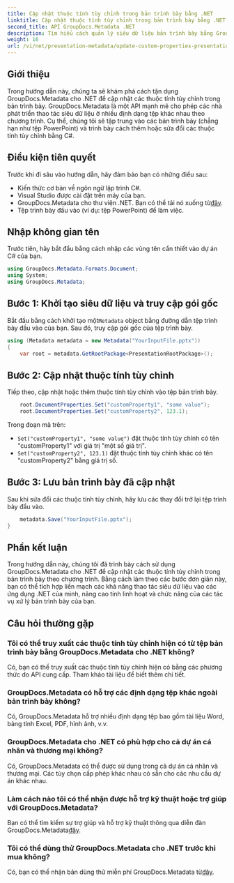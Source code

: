 ```yaml
---
title: Cập nhật thuộc tính tùy chỉnh trong bản trình bày bằng .NET
linktitle: Cập nhật thuộc tính tùy chỉnh trong bản trình bày bằng .NET
second_title: API GroupDocs.Metadata .NET
description: Tìm hiểu cách quản lý siêu dữ liệu bản trình bày bằng GroupDocs.Metadata cho .NET. Cập nhật các thuộc tính tùy chỉnh một cách hiệu quả trong tệp PowerPoint.
weight: 16
url: /vi/net/presentation-metadata/update-custom-properties-presentations/
---
```

## Giới thiệu
Trong hướng dẫn này, chúng ta sẽ khám phá cách tận dụng GroupDocs.Metadata cho .NET để cập nhật các thuộc tính tùy chỉnh trong bản trình bày. GroupDocs.Metadata là một API mạnh mẽ cho phép các nhà phát triển thao tác siêu dữ liệu ở nhiều định dạng tệp khác nhau theo chương trình. Cụ thể, chúng tôi sẽ tập trung vào các bản trình bày (chẳng hạn như tệp PowerPoint) và trình bày cách thêm hoặc sửa đổi các thuộc tính tùy chỉnh bằng C#.
## Điều kiện tiên quyết
Trước khi đi sâu vào hướng dẫn, hãy đảm bảo bạn có những điều sau:
- Kiến thức cơ bản về ngôn ngữ lập trình C#.
- Visual Studio được cài đặt trên máy của bạn.
-  GroupDocs.Metadata cho thư viện .NET. Bạn có thể tải nó xuống từ[đây](https://releases.groupdocs.com/metadata/net/).
- Tệp trình bày đầu vào (ví dụ: tệp PowerPoint) để làm việc.

## Nhập không gian tên
Trước tiên, hãy bắt đầu bằng cách nhập các vùng tên cần thiết vào dự án C# của bạn.
```csharp
using GroupDocs.Metadata.Formats.Document;
using System;
using GroupDocs.Metadata;
```
## Bước 1: Khởi tạo siêu dữ liệu và truy cập gói gốc
 Bắt đầu bằng cách khởi tạo một`Metadata` object bằng đường dẫn tệp trình bày đầu vào của bạn. Sau đó, truy cập gói gốc của tệp trình bày.
```csharp
using (Metadata metadata = new Metadata("YourInputFile.pptx"))
{
    var root = metadata.GetRootPackage<PresentationRootPackage>();
```
## Bước 2: Cập nhật thuộc tính tùy chỉnh
Tiếp theo, cập nhật hoặc thêm thuộc tính tùy chỉnh vào tệp bản trình bày.
```csharp
    root.DocumentProperties.Set("customProperty1", "some value");
    root.DocumentProperties.Set("customProperty2", 123.1);
```
Trong đoạn mã trên:
- `Set("customProperty1", "some value")` đặt thuộc tính tùy chỉnh có tên "customProperty1" với giá trị "một số giá trị".
- `Set("customProperty2", 123.1)` đặt thuộc tính tùy chỉnh khác có tên "customProperty2" bằng giá trị số.
## Bước 3: Lưu bản trình bày đã cập nhật
Sau khi sửa đổi các thuộc tính tùy chỉnh, hãy lưu các thay đổi trở lại tệp trình bày đầu vào.
```csharp
    metadata.Save("YourInputFile.pptx");
}
```

## Phần kết luận
Trong hướng dẫn này, chúng tôi đã trình bày cách sử dụng GroupDocs.Metadata cho .NET để cập nhật các thuộc tính tùy chỉnh trong bản trình bày theo chương trình. Bằng cách làm theo các bước đơn giản này, bạn có thể tích hợp liền mạch các khả năng thao tác siêu dữ liệu vào các ứng dụng .NET của mình, nâng cao tính linh hoạt và chức năng của các tác vụ xử lý bản trình bày của bạn.

## Câu hỏi thường gặp
### Tôi có thể truy xuất các thuộc tính tùy chỉnh hiện có từ tệp bản trình bày bằng GroupDocs.Metadata cho .NET không?
Có, bạn có thể truy xuất các thuộc tính tùy chỉnh hiện có bằng các phương thức do API cung cấp. Tham khảo tài liệu để biết thêm chi tiết.
### GroupDocs.Metadata có hỗ trợ các định dạng tệp khác ngoài bản trình bày không?
Có, GroupDocs.Metadata hỗ trợ nhiều định dạng tệp bao gồm tài liệu Word, bảng tính Excel, PDF, hình ảnh, v.v.
### GroupDocs.Metadata cho .NET có phù hợp cho cả dự án cá nhân và thương mại không?
Có, GroupDocs.Metadata có thể được sử dụng trong cả dự án cá nhân và thương mại. Các tùy chọn cấp phép khác nhau có sẵn cho các nhu cầu dự án khác nhau.
### Làm cách nào tôi có thể nhận được hỗ trợ kỹ thuật hoặc trợ giúp với GroupDocs.Metadata?
 Bạn có thể tìm kiếm sự trợ giúp và hỗ trợ kỹ thuật thông qua diễn đàn GroupDocs.Metadata[đây](https://forum.groupdocs.com/c/metadata/14).
### Tôi có thể dùng thử GroupDocs.Metadata cho .NET trước khi mua không?
 Có, bạn có thể nhận bản dùng thử miễn phí GroupDocs.Metadata từ[đây](https://releases.groupdocs.com/).